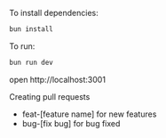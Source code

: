 To install dependencies:
```sh
bun install
```

To run:
```sh
bun run dev
```

open http://localhost:3001

Creating pull requests
- feat-[feature name] for new features
- bug-[fix bug] for bug fixed
